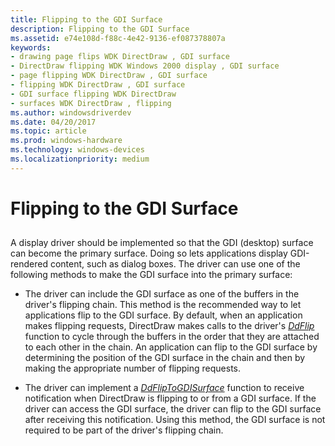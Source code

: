 ```yaml
---
title: Flipping to the GDI Surface
description: Flipping to the GDI Surface
ms.assetid: e74e108d-f88c-4e42-9136-ef087378807a
keywords:
- drawing page flips WDK DirectDraw , GDI surface
- DirectDraw flipping WDK Windows 2000 display , GDI surface
- page flipping WDK DirectDraw , GDI surface
- flipping WDK DirectDraw , GDI surface
- GDI surface flipping WDK DirectDraw
- surfaces WDK DirectDraw , flipping
ms.author: windowsdriverdev
ms.date: 04/20/2017
ms.topic: article
ms.prod: windows-hardware
ms.technology: windows-devices
ms.localizationpriority: medium
---
```


# Flipping to the GDI Surface


## <span id="ddk_flipping_to_the_gdi_surface_gg"></span><span id="DDK_FLIPPING_TO_THE_GDI_SURFACE_GG"></span>


A display driver should be implemented so that the GDI (desktop) surface can become the primary surface. Doing so lets applications display GDI-rendered content, such as dialog boxes. The driver can use one of the following methods to make the GDI surface into the primary surface:

-   The driver can include the GDI surface as one of the buffers in the driver's flipping chain. This method is the recommended way to let applications flip to the GDI surface. By default, when an application makes flipping requests, DirectDraw makes calls to the driver's [*DdFlip*](https://msdn.microsoft.com/library/windows/hardware/ff549306) function to cycle through the buffers in the order that they are attached to each other in the chain. An application can flip to the GDI surface by determining the position of the GDI surface in the chain and then by making the appropriate number of flipping requests.

-   The driver can implement a [*DdFlipToGDISurface*](https://msdn.microsoft.com/library/windows/hardware/ff549335) function to receive notification when DirectDraw is flipping to or from a GDI surface. If the driver can access the GDI surface, the driver can flip to the GDI surface after receiving this notification. Using this method, the GDI surface is not required to be part of the driver's flipping chain.

 

 





